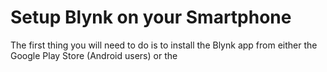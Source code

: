 # Setup Blynk on your Smartphone

The first thing you will need to do is to install the Blynk app from either the Google Play Store \(Android users\) or the 

